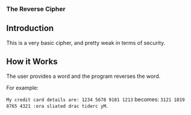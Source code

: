 ### The Reverse Cipher

## Introduction

This is a very basic cipher, and pretty weak in terms of security.

## How it Works

The user provides a word and the program reverses the word.

For example:

  `My credit card details are: 1234 5678 9101 1213` becomes: `3121 1019 8765 4321 :era sliated drac tiderc yM`.
